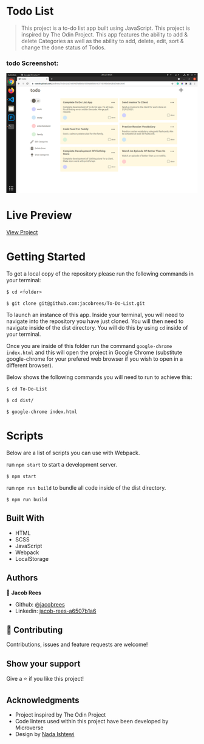 # Todo List

> This project is a to-do list app built using JavaScript. This project is inspired by The Odin Project. This app features the ability to add & delete Categories as well as the ability to add, delete, edit, sort & change the done status of Todos.

### todo Screenshot:

![](screenshot/screenshot.png)

# Live Preview

[View Project](https://rawcdn.githack.com/jacobrees/To-Do-List/1e604d3fa80eda10096adeb06c4c377d2490e0e4/dist/index.html)

# Getting Started

To get a local copy of the repository please run the following commands in your terminal:

```
$ cd <folder>
```

```
$ git clone git@github.com:jacobrees/To-Do-List.git
```

To launch an instance of this app. Inside your terminal, you will need to navigate into the repository you have just cloned. You will then need to navigate inside of the dist directory. You will do this by using `cd` inside of your terminal. 

Once you are inside of this folder run the command `google-chrome index.html` and this will open the project in Google Chrome (substitute google-chrome for your prefered web browser if you wish to open in a different browser). 

Below shows the following commands you will need to run to achieve this:

```
$ cd To-Do-List
```

```
$ cd dist/
```

```
$ google-chrome index.html
```

# Scripts

Below are a list of scripts you can use with Webpack.

run `npm start` to start a development server.

```
$ npm start
```

run `npm run build` to bundle all code inside of the dist directory.

```
$ npm run build
```

## Built With

- HTML
- SCSS
- JavaScript
- Webpack
- LocalStorage

## Authors

👤 **Jacob Rees**

- Github: [@jacobrees](https://github.com/jacobrees)
- Linkedin: [jacob-rees-a6507b1a6](https://www.linkedin.com/in/jacob-rees-a6507b1a6/)


## 🤝 Contributing

Contributions, issues and feature requests are welcome!

## Show your support

Give a ⭐️ if you like this project!

## Acknowledgments

- Project inspired by The Odin Project
- Code linters used within this project have been developed by Microverse
- Design by [Nada Ishtewi](https://www.behance.net/nsaeooshy)
